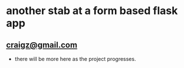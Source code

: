 # another stab at a form based flask app
## craigz@gmail.com

* there will be more here as the project progresses.